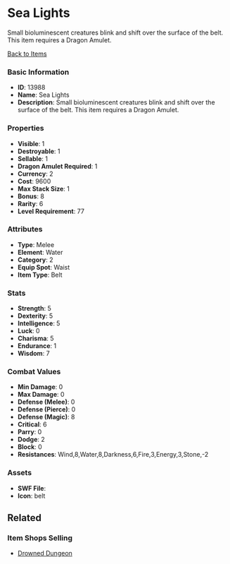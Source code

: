 # Sea Lights

Small bioluminescent creatures blink and shift over the surface of the belt. This item requires a Dragon Amulet.

[Back to Items](../items.md)

### Basic Information

- **ID**: 13988
- **Name**: Sea Lights
- **Description**: Small bioluminescent creatures blink and shift over the surface of the belt. This item requires a Dragon Amulet.

### Properties

- **Visible**: 1
- **Destroyable**: 1
- **Sellable**: 1
- **Dragon Amulet Required**: 1
- **Currency**: 2
- **Cost**: 9600
- **Max Stack Size**: 1
- **Bonus**: 8
- **Rarity**: 6
- **Level Requirement**: 77

### Attributes

- **Type**: Melee
- **Element**: Water
- **Category**: 2
- **Equip Spot**: Waist
- **Item Type**: Belt

### Stats

- **Strength**: 5
- **Dexterity**: 5
- **Intelligence**: 5
- **Luck**: 0
- **Charisma**: 5
- **Endurance**: 1
- **Wisdom**: 7

### Combat Values

- **Min Damage**: 0
- **Max Damage**: 0
- **Defense (Melee)**: 0
- **Defense (Pierce)**: 0
- **Defense (Magic)**: 8
- **Critical**: 6
- **Parry**: 0
- **Dodge**: 2
- **Block**: 0
- **Resistances**: Wind,8,Water,8,Darkness,6,Fire,3,Energy,3,Stone,-2

### Assets

- **SWF File**: 
- **Icon**: belt

## Related

### Item Shops Selling

- [Drowned Dungeon](../item-shops/443-drowned-dungeon.md)

